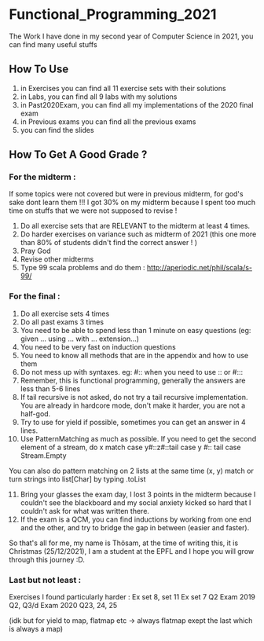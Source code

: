 # Functional_Programming_2021

The Work I have done in my second year of Computer Science in 2021, you can find many useful stuffs

## How To Use

1) in Exercises you can find all 11 exercise sets with their solutions
2) in Labs, you can find all 9 labs with my solutions
3) in Past2020Exam, you can find all my implementations of the 2020 final exam
4) in Previous exams you can find all the previous exams
5) you can find the slides

## How To Get A Good Grade ?

### For the midterm :
If some topics were not covered but were in previous midterm, for god's sake dont learn them !!! 
I got 30% on my midterm because I spent too much time on stuffs that we were not supposed to revise !
1) Do all exercise sets that are RELEVANT to the midterm at least 4 times.
2) Do harder exercises on variance such as midterm of 2021 (this one more than 80% of students didn't find the correct answer ! )
3) Pray God
4) Revise other midterms
5) Type 99 scala problems and do them : http://aperiodic.net/phil/scala/s-99/


### For the final :
1) Do all exercise sets 4 times
2) Do all past exams 3 times
3) You need to be able to spend less than 1 minute on easy questions (eg: given ... using ... with ... extension...)
4) You need to be very fast on induction questions
5) You need to know all methods that are in the appendix and how to use them
6) Do not mess up with syntaxes. eg: #:: when you need to use :: or #:::
7) Remember, this is functional programming, generally the answers are less than 5-6 lines
8) If tail recursive is not asked, do not try a tail recursive implementation. You are already in hardcore mode, don't make it harder, you are not a half-god.
9) Try to use for yield if possible, sometimes you can get an answer in 4 lines.
10) Use PatternMatching as much as possible. If you need to get the second element of a stream, do 
x match 
case y#::z#::tail 
case y #:: tail
case Stream.Empty

You can also do pattern matching on 2 lists at the same time (x, y) match
or turn strings into list[Char] by typing .toList

11) Bring your glasses the exam day, I lost 3 points in the midterm because I couldn't see the blackboard and my social anxiety kicked so hard that I couldn't ask for what was written there.
12) If the exam is a QCM, you can find inductions by working from one end and the other, and try to bridge the gap in between (easier and faster).

So that's all for me, my name is Thösam, at the time of writing this, it is Christmas (25/12/2021), I am a student at the EPFL and I hope you will grow through this journey :D.

### Last but not least :
Exercises I found particularly harder :
Ex set 8, set 11
Ex set 7 Q2
Exam 2019 Q2, Q3/d
Exam 2020 Q23, 24, 25

(idk but for yield to map, flatmap etc -> always flatmap exept the last which is always a map)
